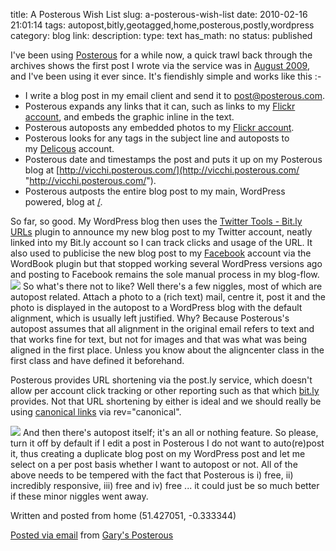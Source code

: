 title: A Posterous Wish List
slug: a-posterous-wish-list
date: 2010-02-16 21:01:14
tags: autopost,bitly,geotagged,home,posterous,postly,wordpress
category: blog
link: 
description: 
type: text
has_math: no
status: published



I've been using [Posterous](http://posterous.com/ "http://posterous.com/") for a while now, a quick trawl back through the archives shows the first post I wrote via the service was in [August 2009](/2009/08/27/rush-hour-cozy-ness/ "/2009/08/27/rush-hour-cozy-ness/"), and I've been using it ever since.
It's fiendishly simple and works like this :-

* I write a blog post in my email client and send it to [post@posterous.com](mailto:post@posterous.com "mailto:post@posterous.com").
* Posterous expands any links that it can, such as links to my [Flickr account](http://www.flickr.com/photos/vicchi/ "http://www.flickr.com/photos/vicchi/"), and embeds the graphic inline in the text.
* Posterous autoposts any embedded photos to my [Flickr account](http://www.flickr.com/photos/vicchi/ "http://www.flickr.com/photos/vicchi/").
* Posterous looks for any tags in the subject line and autoposts to my [Delicous](http://www.delicious.com/vicchi "http://www.delicious.com/vicchi") account.
* Posterous date and timestamps the post and puts it up on my Posterous blog at [http://vicchi.posterous.com/](http://vicchi.posterous.com/ "http://vicchi.posterous.com/").
* Posterous autposts the entire blog post to my main, WordPress powered, blog at [/](/ "/").

<!-- TEASER_END -->


So far, so good. My WordPress blog then uses the [Twitter Tools - Bit.ly URLs](http://wordpress.org/extend/plugins/twitter-tools-bitly-links/ "http://wordpress.org/extend/plugins/twitter-tools-bitly-links/") plugin to announce my new blog post to my Twitter account, neatly linked into my Bit.ly account so I can track clicks and usage of the URL. It also used to publicise the new blog post to my [Facebook](https://www.facebook.com/vicchi "https://www.facebook.com/vicchi") account via the WordBook plugin but that stopped working several WordPress versions ago and posting to Facebook remains the sole manual process in my blog-flow.
[![](http://posterous.com/getfile/files.posterous.com/vicchi/YFTJEiY7AKrgsC7xJo5rDoLXOkzhtkqYQId8CGf9XUsF2BMB1ZEX7b1WsZ6i/Posterous.jpg.scaled.500.jpg)](http://posterous.com/getfile/files.posterous.com/vicchi/oJd2v7oeQ4JLErflDxMmvQbzoRi3gT5jR13bIZr5OjqqQMjNGcHwuKWSYR1K/Posterous.jpg.scaled.1000.jpg "http://posterous.com/getfile/files.posterous.com/vicchi/oJd2v7oeQ4JLErflDxMmvQbzoRi3gT5jR13bIZr5OjqqQMjNGcHwuKWSYR1K/Posterous.jpg.scaled.1000.jpg")
So what's there not to like? Well there's a few niggles, most of which are autopost related.
Attach a photo to a (rich text) mail, centre it, post it and the photo is displayed in the autopost to a WordPress blog with the default alignment, which is usually left justified. Why? Because Posterous's autopost assumes that all alignment in the original email refers to text and that works fine for text, but not for images and that was what was being aligned in the first place. Unless you know about the aligncenter class in the first class and have defined it beforehand.

Posterous provides URL shortening via the post.ly service, which doesn't allow per account click tracking or other reporting such as that which [bit.ly](http://bit.ly/ "http://bit.ly/") provides. Not that URL shortening by either is ideal and we should really be using [canonical links](http://revcanonical.appspot.com/ "http://revcanonical.appspot.com/") via rev="canonical".

[![](http://posterous.com/getfile/files.posterous.com/vicchi/hvEyZAT6DuXwJpju21ZzE2KrxwP8y36GyljwbAg083NZkvX6j0hCNElhb6F5/Manage.jpg.scaled.500.jpg)](http://posterous.com/getfile/files.posterous.com/vicchi/egxbS1lE9OvdfmJ7qdlLQQEC8ROwTtos2UUkcZnk7cczTanEogRcQaRhwRcV/Manage.jpg.scaled.1000.jpg "http://posterous.com/getfile/files.posterous.com/vicchi/egxbS1lE9OvdfmJ7qdlLQQEC8ROwTtos2UUkcZnk7cczTanEogRcQaRhwRcV/Manage.jpg.scaled.1000.jpg")
And then there's autopost itself; it's an all or nothing feature. So please, turn it off by default if I edit a post in Posterous I do not want to auto(re)post it, thus creating a duplicate blog post on my WordPress post and let me select on a per post basis whether I want to autopost or not.
All of the above needs to be tempered with the fact that Posterous is i) free, ii) incredibly responsive, iii) free and iv) free ... it could just be so much better if these minor niggles went away.


Written and posted from home (51.427051, -0.333344)


[Posted via email](http://posterous.com "http://posterous.com") from [Gary's Posterous](http://vicchi.posterous.com/a-posterous-wish-list "http://vicchi.posterous.com/a-posterous-wish-list")




